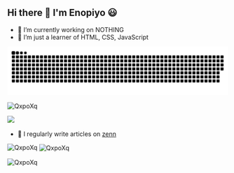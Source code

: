 ## Hi there 👋 I'm Enopiyo 😃


- 🔭 I’m currently working on NOTHING
- 🌱 I’m just a learner of HTML, CSS, JavaScript 
<!-- - 👯 I’m looking to collaborate on ...
- 🤔 I’m looking for help with ...
- 💬 Ask me about ...
- 📫 How to reach me: ...
- 😄 Pronouns: ...
- ⚡ Fun fact: ...
-->
<picture>
  <source media="(prefers-color-scheme: dark)" srcset="https://raw.githubusercontent.com/obregonia1/obregonia1/master/img/snake-dark.svg">
  <source media="(prefers-color-scheme: light)" srcset="https://raw.githubusercontent.com/obregonia1/obregonia1/master/img/snake.svg">
  <img alt="github contribution grid snake animation" src="https://raw.githubusercontent.com/obregonia1/obregonia1/master/img/snake.svg">
</picture>


<p align="left"> <img src="https://komarev.com/ghpvc/?username=QxpoXq&label=Profile%20views&color=0e75b6&style=flat" alt="QxpoXq" /> </p>
<p align="left"> <a href="https://twitter.com/piyo3code" target="_blank"><img src="https://img.shields.io/twitter/follow/enopiyo?logo=twitter&style=for-the-badge" /></a> </p>

- 📝 I regularly write articles on [zenn](https://zenn.dev)

<p><img align="left" src="https://github-readme-stats.vercel.app/api/top-langs?username=QxpoXq&show_icons=true&locale=en&layout=compact" alt="QxpoXq" /></p>
<p>&nbsp;<img align="center" src="https://github-readme-stats.vercel.app/api?username=QxpoXq&show_icons=true&locale=en" alt="QxpoXq" /></p>
<p><img align="center" src="https://github-readme-streak-stats.herokuapp.com/?user=QxpoXq&" alt="QxpoXq" /></p>

